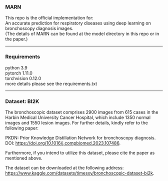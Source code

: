 ### MARN
This repo is the official implementation for:  
An accurate prediction for respiratory diseases using deep learning on bronchoscopy diagnosis images.  
(The details of MARN can be found at the model directory in this repo or in the paper.)

****
### Requirements
python 3.9  
pytorch 1.11.0  
torchvision 0.12.0  
more details please see the requirements.txt

****
### Dataset: BI2K
The bronchoscopic dataset comprises 2900 images from 615 cases in the Harbin Medical University Cancer Hospital, which include 1350 normal images and 1550 lesion images. For further details, kindly refer to the following paper:

PKDN: Prior Knowledge Distillation Network for bronchoscopy diagnosis.  
DOI: https://doi.org/10.1016/j.compbiomed.2023.107486.

Furthermore, if you intend to utilize this dataset, please cite the paper as mentioned above.

The dataset can be downloaded at the following address:   
https://www.kaggle.com/datasets/timesxy/bronchoscopic-dataset-bi2k.
